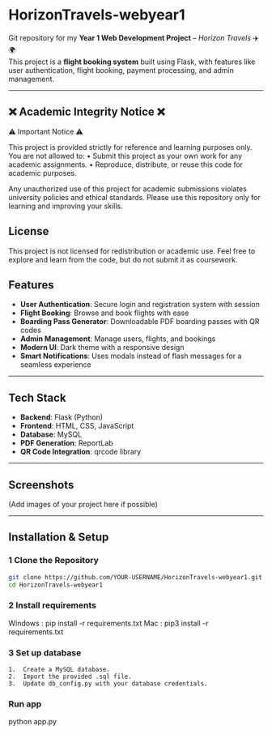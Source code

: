 # HorizonTravels-webyear1

Git repository for my **Year 1 Web Development Project** – *Horizon Travels* ✈️🌍  
This project is a **flight booking system** built using Flask, with features like user authentication, flight booking, payment processing, and admin management.

---


## ❌ Academic Integrity Notice ❌ 

⚠️ Important Notice ⚠️

This project is provided strictly for reference and learning purposes only.
You are not allowed to:
	•	Submit this project as your own work for any academic assignments.
	•	Reproduce, distribute, or reuse this code for academic purposes.

Any unauthorized use of this project for academic submissions violates university policies and ethical standards.
Please use this repository only for learning and improving your skills.


##  License

This project is not licensed for redistribution or academic use. Feel free to explore and learn from the code, but do not submit it as coursework.

##  Features
- **User Authentication**: Secure login and registration system with session
- **Flight Booking**: Browse and book flights with ease
- **Boarding Pass Generator**: Downloadable PDF boarding passes with QR codes
- **Admin Management**: Manage users, flights, and bookings
- **Modern UI**: Dark theme with a responsive design
- **Smart Notifications**: Uses modals instead of flash messages for a seamless experience

---

##  Tech Stack
- **Backend**: Flask (Python)
- **Frontend**: HTML, CSS, JavaScript
- **Database**: MySQL
- **PDF Generation**: ReportLab
- **QR Code Integration**: qrcode library

---

##  Screenshots
(Add images of your project here if possible)

---

##  Installation & Setup
### 1️ Clone the Repository
```sh
git clone https://github.com/YOUR-USERNAME/HorizonTravels-webyear1.git
cd HorizonTravels-webyear1
```

### 2 Install requirements
Windows : pip install -r requirements.txt
Mac : pip3 install -r requirements.txt

### 3 Set up database 
    1.  Create a MySQL database.
	2.	Import the provided .sql file.
	3.	Update db_config.py with your database credentials.

### Run app 
python app.py